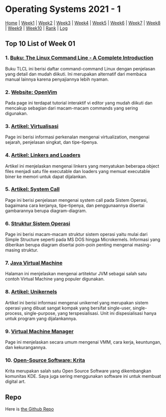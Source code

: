 
# Operating Systems 2021 - 1

[Home]() | 
[Week1](w01) | 
[Week2](w02) | 
[Week3](w03) | 
[Week4](w04) | 
[Week5](w05) | 
[Week6](w06) | 
[Week7](w07) | 
[Week8](w08) | 
[Week9](w09) | 
[Week10](w10) | 
[Rank]() | 
[Log](TXT/mylog.txt)

## Top 10 List of Week 01

### 1. [Buku: The Linux Command Line - A Complete Introduction](http://linuxcommand.org/tlcl.php)  
Buku TLCL ini berisi daftar command-command Linux dengan penjelasan yang detail dan mudah diikuti.
Ini merupakan alternatif dari membaca manual lainnya karena penyajiannya lebih nyaman.

### 2. [Website: OpenVim](https://www.openvim.com/)  
Pada page ini terdapat tutorial interaktif vi editor yang mudah diikuti dan mencakup sebagian dari macam-macam commands yang sering digunakan.

### 3. [Artikel: Virtualisasi](https://www.redhat.com/en/topics/virtualization/what-is-virtualization)  
Page ini berisi informasi perkenalan mengenai virtualization, mengenai sejarah, penjelasan singkat, dan tipe-tipenya. 

### 4. [Artikel: Linkers and Loaders](https://www.linuxjournal.com/article/6463)  
Artikel ini menjelaskan mengenai linkers yang menyatukan beberapa object files menjadi satu file executable dan loaders yang memuat executable biner ke memori untuk dapat dijalankan.

### 5. [Artikel: System Call](https://www.guru99.com/system-call-operating-system.html)  
Page ini berisi penjelasan mengenai system call pada Sistem Operasi, bagaimana cara kerjanya, tipe-tipenya, dan penggunaannya disertai gambarannya berupa diagram-diagram.

### 6. [Struktur Sistem Operasi](http://faculty.salina.k-state.edu/tim/ossg/Introduction/struct.html)  
Page ini berisi macam-macam struktur sistem operasi yaitu mulai dari Simple Structure seperti pada MS DOS hingga Microkernels. Informasi yang diberikan berupa diagram disertai poin-poin penting mengenai masing-masing struktur.

### 7. [Java Virtual Machine](https://techvidvan.com/tutorials/java-virtual-machine/)  
Halaman ini menjelaskan mengenai artitektur JVM sebagai salah satu contoh Virtual Machine yang populer digunakan.

### 8. [Artikel: Unikernels](https://www.forbes.com/sites/janakirammsv/2016/01/26/unikernels-the-shiny-new-object-in-the-cloud/?sh=30b43eb432b8)  
Artikel ini berisi informasi mengenai unikernel yang merupakan sistem operasi yang dibuat sangat kompak yang bersifat single-user, single-process, single-purpose, yang terspesialisasi. Unit ini dispesialisasi hanya untuk program yang dijalankannya.

### 9. [Virtual Machine Manager](http://techgenix.com/about-virtual-machine-manager)  
Page ini menjelaskan secara umum mengenai VMM, cara kerja, keuntungan, dan kekurangannya.

### 10. [Open-Source Software: Krita](https://krita.org/en/)  
Krita merupakan salah satu Open Source Software yang dikembangkan komunitas KDE. Saya juga sering menggunakan software ini untuk membuat digital art.


## Repo
Here is [the Github Repo](https://github.com/ni-tami/os211)
